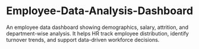 # Employee-Data-Analysis-Dashboard
An employee data dashboard showing demographics, salary, attrition, and department-wise analysis. It helps HR track employee distribution, identify turnover trends, and support data-driven workforce decisions.
